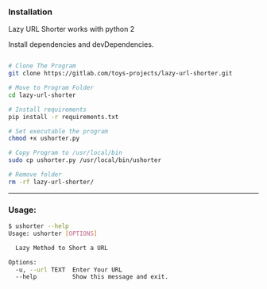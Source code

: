 ### Installation

Lazy URL Shorter works with python 2

Install dependencies and devDependencies.

```sh

# Clone The Program
git clone https://gitlab.com/toys-projects/lazy-url-shorter.git

# Move to Program Folder
cd lazy-url-shorter

# Install requirements
pip install -r requirements.txt

# Set executable the program
chmod +x ushorter.py

# Copy Program to /usr/local/bin
sudo cp ushorter.py /usr/local/bin/ushorter

# Remove folder
rm -rf lazy-url-shorter/
```
 
 
----
 
 
### Usage: 
 
```sh
$ ushorter --help
Usage: ushorter [OPTIONS]

  Lazy Method to Short a URL

Options:
  -u, --url TEXT  Enter Your URL
  --help          Show this message and exit.

```